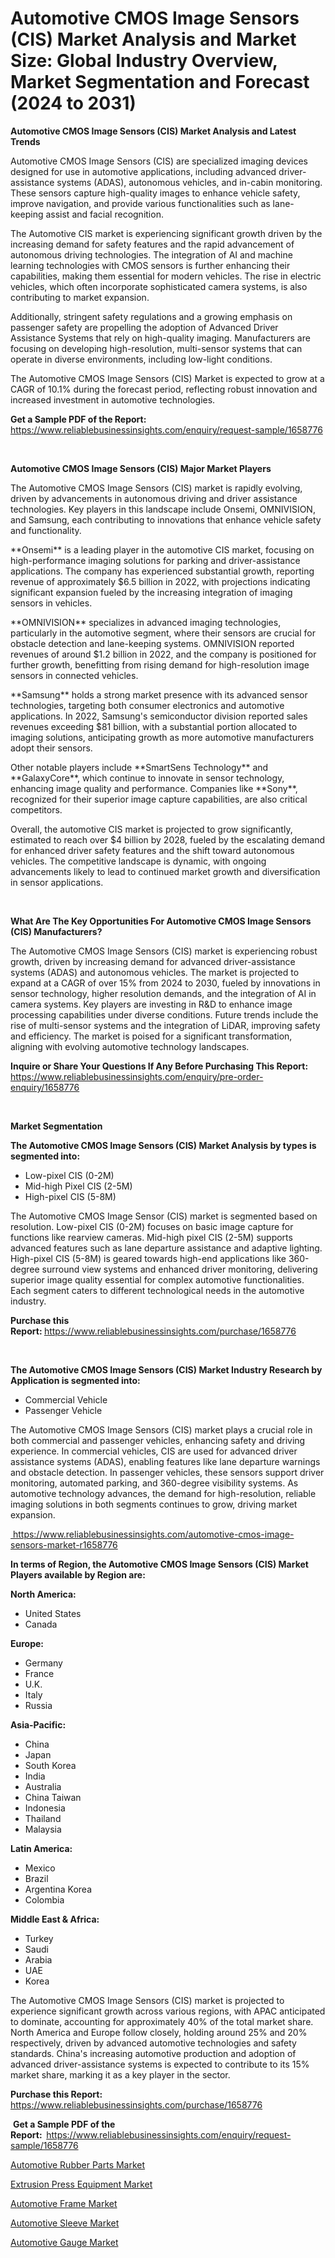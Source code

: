 <p><h1>Automotive CMOS Image Sensors (CIS) Market Analysis and Market Size: Global Industry Overview, Market Segmentation and Forecast (2024 to 2031)</h1></p><p><strong>Automotive CMOS Image Sensors (CIS) Market Analysis and Latest Trends</strong></p>
<p><p>Automotive CMOS Image Sensors (CIS) are specialized imaging devices designed for use in automotive applications, including advanced driver-assistance systems (ADAS), autonomous vehicles, and in-cabin monitoring. These sensors capture high-quality images to enhance vehicle safety, improve navigation, and provide various functionalities such as lane-keeping assist and facial recognition.</p><p>The Automotive CIS market is experiencing significant growth driven by the increasing demand for safety features and the rapid advancement of autonomous driving technologies. The integration of AI and machine learning technologies with CMOS sensors is further enhancing their capabilities, making them essential for modern vehicles. The rise in electric vehicles, which often incorporate sophisticated camera systems, is also contributing to market expansion.</p><p>Additionally, stringent safety regulations and a growing emphasis on passenger safety are propelling the adoption of Advanced Driver Assistance Systems that rely on high-quality imaging. Manufacturers are focusing on developing high-resolution, multi-sensor systems that can operate in diverse environments, including low-light conditions.</p><p>The Automotive CMOS Image Sensors (CIS) Market is expected to grow at a CAGR of 10.1% during the forecast period, reflecting robust innovation and increased investment in automotive technologies.</p></p>
<p><strong>Get a Sample PDF of the Report:&nbsp;</strong> <a href="https://www.reliablebusinessinsights.com/enquiry/request-sample/1658776?utm_campaign=1138&utm_medium=2&utm_source=Github&utm_content=ia&utm_term=09122024&utm_id=automotive-cmos-image-sensors-cis">https://www.reliablebusinessinsights.com/enquiry/request-sample/1658776</a></p>
<p>&nbsp;</p>
<p><strong>Automotive CMOS Image Sensors (CIS) Major Market Players</strong></p>
<p><p>The Automotive CMOS Image Sensors (CIS) market is rapidly evolving, driven by advancements in autonomous driving and driver assistance technologies. Key players in this landscape include Onsemi, OMNIVISION, and Samsung, each contributing to innovations that enhance vehicle safety and functionality.</p><p>**Onsemi** is a leading player in the automotive CIS market, focusing on high-performance imaging solutions for parking and driver-assistance applications. The company has experienced substantial growth, reporting revenue of approximately $6.5 billion in 2022, with projections indicating significant expansion fueled by the increasing integration of imaging sensors in vehicles. </p><p>**OMNIVISION** specializes in advanced imaging technologies, particularly in the automotive segment, where their sensors are crucial for obstacle detection and lane-keeping systems. OMNIVISION reported revenues of around $1.2 billion in 2022, and the company is positioned for further growth, benefitting from rising demand for high-resolution image sensors in connected vehicles.</p><p>**Samsung** holds a strong market presence with its advanced sensor technologies, targeting both consumer electronics and automotive applications. In 2022, Samsung's semiconductor division reported sales revenues exceeding $81 billion, with a substantial portion allocated to imaging solutions, anticipating growth as more automotive manufacturers adopt their sensors.</p><p>Other notable players include **SmartSens Technology** and **GalaxyCore**, which continue to innovate in sensor technology, enhancing image quality and performance. Companies like **Sony**, recognized for their superior image capture capabilities, are also critical competitors.</p><p>Overall, the automotive CIS market is projected to grow significantly, estimated to reach over $4 billion by 2028, fueled by the escalating demand for enhanced driver safety features and the shift toward autonomous vehicles. The competitive landscape is dynamic, with ongoing advancements likely to lead to continued market growth and diversification in sensor applications.</p></p>
<p>&nbsp;</p>
<p><strong>What Are The Key Opportunities For Automotive CMOS Image Sensors (CIS) Manufacturers?</strong></p>
<p><p>The Automotive CMOS Image Sensors (CIS) market is experiencing robust growth, driven by increasing demand for advanced driver-assistance systems (ADAS) and autonomous vehicles. The market is projected to expand at a CAGR of over 15% from 2024 to 2030, fueled by innovations in sensor technology, higher resolution demands, and the integration of AI in camera systems. Key players are investing in R&D to enhance image processing capabilities under diverse conditions. Future trends include the rise of multi-sensor systems and the integration of LiDAR, improving safety and efficiency. The market is poised for a significant transformation, aligning with evolving automotive technology landscapes.</p></p>
<p><strong>Inquire or Share Your Questions If Any Before Purchasing This Report:</strong> <a href="https://www.reliablebusinessinsights.com/enquiry/pre-order-enquiry/1658776?utm_campaign=1138&utm_medium=2&utm_source=Github&utm_content=ia&utm_term=09122024&utm_id=automotive-cmos-image-sensors-cis">https://www.reliablebusinessinsights.com/enquiry/pre-order-enquiry/1658776</a></p>
<p>&nbsp;</p>
<p><strong>Market Segmentation</strong></p>
<p><strong>The Automotive CMOS Image Sensors (CIS) Market Analysis by types is segmented into:</strong></p>
<p><ul><li>Low-pixel CIS (0-2M)</li><li>Mid-high Pixel CIS (2-5M)</li><li>High-pixel CIS (5-8M)</li></ul></p>
<p><p>The Automotive CMOS Image Sensor (CIS) market is segmented based on resolution. Low-pixel CIS (0-2M) focuses on basic image capture for functions like rearview cameras. Mid-high pixel CIS (2-5M) supports advanced features such as lane departure assistance and adaptive lighting. High-pixel CIS (5-8M) is geared towards high-end applications like 360-degree surround view systems and enhanced driver monitoring, delivering superior image quality essential for complex automotive functionalities. Each segment caters to different technological needs in the automotive industry.</p></p>
<p><strong>Purchase this Report:&nbsp;</strong><a href="https://www.reliablebusinessinsights.com/purchase/1658776?utm_campaign=1138&utm_medium=2&utm_source=Github&utm_content=ia&utm_term=09122024&utm_id=automotive-cmos-image-sensors-cis">https://www.reliablebusinessinsights.com/purchase/1658776</a></p>
<p>&nbsp;</p>
<p><strong>The Automotive CMOS Image Sensors (CIS) Market Industry Research by Application is segmented into:</strong></p>
<p><ul><li>Commercial Vehicle</li><li>Passenger Vehicle</li></ul></p>
<p><p>The Automotive CMOS Image Sensors (CIS) market plays a crucial role in both commercial and passenger vehicles, enhancing safety and driving experience. In commercial vehicles, CIS are used for advanced driver assistance systems (ADAS), enabling features like lane departure warnings and obstacle detection. In passenger vehicles, these sensors support driver monitoring, automated parking, and 360-degree visibility systems. As automotive technology advances, the demand for high-resolution, reliable imaging solutions in both segments continues to grow, driving market expansion.</p></p>
<p><a href="https://www.reliablebusinessinsights.com/automotive-cmos-image-sensors-market-r1658776?utm_campaign=1138&utm_medium=2&utm_source=Github&utm_content=ia&utm_term=09122024&utm_id=automotive-cmos-image-sensors-cis">&nbsp;https://www.reliablebusinessinsights.com/automotive-cmos-image-sensors-market-r1658776</a></p>
<p><strong>In terms of Region, the Automotive CMOS Image Sensors (CIS) Market Players available by Region are:</strong></p>
<p>
    <p> <strong> North America: </strong>
        <ul>
            <li>United States</li>
            <li>Canada</li>
        </ul>
        </p> 
    <p> <strong> Europe: </strong>
        <ul>
            <li>Germany</li>
            <li>France</li>
            <li>U.K.</li>
            <li>Italy</li>
            <li>Russia</li>
        </ul>
        </p> 
    <p> <strong> Asia-Pacific: </strong>
        <ul>
            <li>China</li>
            <li>Japan</li>
            <li>South Korea</li>
            <li>India</li>
            <li>Australia</li>
            <li>China Taiwan</li>
            <li>Indonesia</li>
            <li>Thailand</li>
            <li>Malaysia</li>
        </ul>
        </p> 
    <p> <strong> Latin America: </strong>
        <ul>
            <li>Mexico</li>
            <li>Brazil</li>
            <li>Argentina Korea</li>
            <li>Colombia</li>
        </ul>
        </p> 
    <p> <strong> Middle East & Africa: </strong>
        <ul>
            <li>Turkey</li>
            <li>Saudi</li>
            <li>Arabia</li>
            <li>UAE</li>
            <li>Korea</li>
        </ul>
    </p>
    </p>
<p><p>The Automotive CMOS Image Sensors (CIS) market is projected to experience significant growth across various regions, with APAC anticipated to dominate, accounting for approximately 40% of the total market share. North America and Europe follow closely, holding around 25% and 20% respectively, driven by advanced automotive technologies and safety standards. China's increasing automotive production and adoption of advanced driver-assistance systems is expected to contribute to its 15% market share, marking it as a key player in the sector.</p></p>
<p><strong>Purchase this Report: </strong><a href="https://www.reliablebusinessinsights.com/purchase/1658776?utm_campaign=1138&utm_medium=2&utm_source=Github&utm_content=ia&utm_term=09122024&utm_id=automotive-cmos-image-sensors-cis">https://www.reliablebusinessinsights.com/purchase/1658776</a></p>
<p>&nbsp;<strong>Get a Sample PDF of the Report:&nbsp;&nbsp;</strong><a href="https://www.reliablebusinessinsights.com/enquiry/request-sample/1658776?utm_campaign=1138&utm_medium=2&utm_source=Github&utm_content=ia&utm_term=09122024&utm_id=automotive-cmos-image-sensors-cis">https://www.reliablebusinessinsights.com/enquiry/request-sample/1658776</a></p>
<p><strong></strong></p>
<p><p><a href="https://www.linkedin.com/pulse/th-score-market-0ptye?utm_campaign=1138&utm_medium=2&utm_source=Github&utm_content=ia&utm_term=09122024&utm_id=automotive-cmos-image-sensors-cis">Automotive Rubber Parts Market</a></p><p><a href="https://github.com/jerhoskinson197676/Market-Research-Report-List-1/blob/main/extrusion-press-equipment-market.md?utm_campaign=1138&utm_medium=2&utm_source=Github&utm_content=ia&utm_term=09122024&utm_id=automotive-cmos-image-sensors-cis">Extrusion Press Equipment Market</a></p><p><a href="https://www.linkedin.com/pulse/industry-strategies-opportunities-automotive-frame-market-lbume?utm_campaign=1138&utm_medium=2&utm_source=Github&utm_content=ia&utm_term=09122024&utm_id=automotive-cmos-image-sensors-cis">Automotive Frame Market</a></p><p><a href="https://www.linkedin.com/pulse/automotive-sleeve-market-global-share-ranking-overall-sales-zpvoe?utm_campaign=1138&utm_medium=2&utm_source=Github&utm_content=ia&utm_term=09122024&utm_id=automotive-cmos-image-sensors-cis">Automotive Sleeve Market</a></p><p><a href="https://www.linkedin.com/pulse/in-depth-automotive-gauge-market-research-comprehensive-c2dse?utm_campaign=1138&utm_medium=2&utm_source=Github&utm_content=ia&utm_term=09122024&utm_id=automotive-cmos-image-sensors-cis">Automotive Gauge Market</a></p></p>